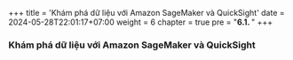 +++
title = 'Khám phá dữ liệu với Amazon SageMaker và QuickSight'
date = 2024-05-28T22:01:17+07:00
weight = 6
chapter = true
pre = "<b>6.1. </b>"
+++

### Khám phá dữ liệu với Amazon SageMaker và QuickSight